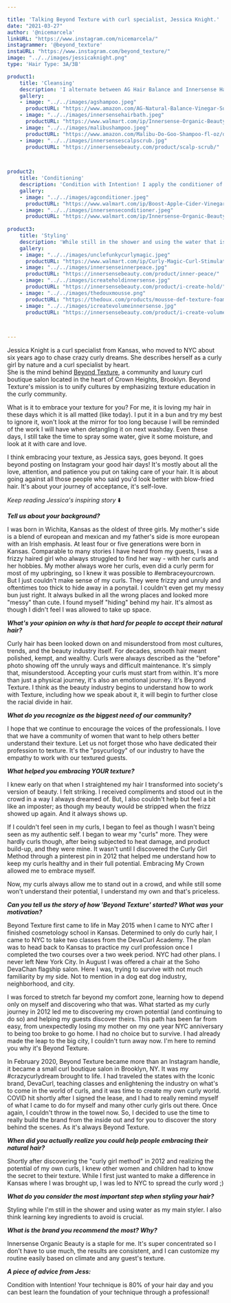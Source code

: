 ```yaml
---

title: 'Talking Beyond Texture with curl specialist, Jessica Knight.'
date: "2021-03-27"
author: '@nicemarcela' 
linkURL: "https://www.instagram.com/nicemarcela/"
instagrammer: '@beyond_texture'
instaURL: "https://www.instagram.com/beyond_texture/"
image: "../../images/jessicaknight.png"
type: 'Hair Type: 3A/3B'

product1: 
    title: 'Cleansing'
    description: 'I alternate between AG Hair Balance and Innersense Hairbath 2-3x a week. Once or twice a month I may use a clarifier and choose Malibu C Wellness UnDo Goo! I always cleanse anytime I wash and if I need an extra cleanse I will do two cleanses back to back. If I am feeling really "treat myself" I will use a scalp scrub like Innersense Enlightenment. I apply my cleanser directly to my scalp and scrub while feeding it water to help move the product down my length.'
    gallery:
    - image: "../../images/agshampoo.jpeg"
      productURL: "https://www.amazon.com/AG-Natural-Balance-Vinegar-Sulfate-Free/dp/B073GQJ1DW"
    - image: "../../images/innersensehairbath.jpeg"
      productURL: "https://www.walmart.com/ip/Innersense-Organic-Beauty-Hydrating-Hairbath-10-oz/900609896"
    - image: "../../images/malibushampoo.jpeg"
      productURL: "https://www.amazon.com/Malibu-Do-Goo-Shampoo-fl-oz/dp/B0741BYML6/ref=sr_1_5?dchild=1&keywords=Malibu+C+Wellness+UnDo+Goo%21&qid=1616861752&sr=8-5"
    - image: "../../images/innersensescalpscrub.jpg"
      productURL: "https://innersensebeauty.com/product/scalp-scrub/"

 

product2: 
    title: 'Conditioning'
    description: 'Condition with Intention! I apply the conditioner of choice. (AG Hair Boost or Innersense Hydrating Cream Conditioner) and feed water into my curls to extend the conditioner as I detangle with my fingers. If I ever run into tangles, I isolate the subsection and smooth or "milk" my conditioner and water through the curls from the bottom up to release the tangles. I know I am done detangling when my curls are tangle free, ribbon-y smooth, silky and saturated. I rinse away all my conditioner.'
    gallery:
    - image: "../../images/agconditioner.jpeg"
      productURL: "https://www.walmart.com/ip/Boost-Apple-Cider-Vinegar-Conditioner/618762446"
    - image: "../../images/innersenseconditioner.jpeg"
      productURL: "https://www.walmart.com/ip/Innersense-Organic-Beauty-Hydrating-Cream-Conditioner-2-oz/785396753"
 
product3: 
    title: 'Styling'
    description: 'While still in the shower and using the water that is still in my hair, I layer on my products of choice. In the winter, I am loving Uncle Funkys Daughter Curly Magic, Innersense Inner Peace, Innersense I Create Hold, and The Doux Mousse Def. In the summer I will add in I create Volume instead of the Inner Peace.'
    gallery:
    - image: "../../images/unclefunkycurlymagic.jpeg"
      productURL: "https://www.walmart.com/ip/Curly-Magic-Curl-Stimulator-12Oz-By-Uncle-Funky-S-Daughter/248487793"
    - image: "../../images/innersenseinnerpeace.jpg"
      productURL: "https://innersensebeauty.com/product/inner-peace/"
    - image: "../../images/icreateholdinnersense.jpg"
      productURL: "https://innersensebeauty.com/product/i-create-hold/"
    - image: "../../images/thedouxmousse.png"
      productURL: "https://thedoux.com/products/mousse-def-texture-foam"
    - image: "../../images/icreatevolumeinnersense.jpg"
      productURL: "https://innersensebeauty.com/product/i-create-volume/"


    
--- 
```


Jessica Knight is a curl specialist from Kansas, who moved to NYC about six years ago to chase crazy curly dreams. She describes herself as a curly girl by nature and a curl specialist by heart.  
She is the mind behind [Beyond Texture](https://www.beyondtexture.net/), a community and luxury curl boutique salon located in the heart of Crown Heights, Brooklyn. Beyond Texture's mission is to unify cultures by emphasizing texture education in the curly community.     

What is it to embrace your texture for you? For me, it is loving my hair in these days which it is all matted (like today). I put it in a bun and try my best to ignore it, won't look at the mirror for too long because I will be reminded of the work I will have when detangling it on next washday. Even these days, I still take the time to spray some water, give it some moisture, and look at it with care and love.

I think embracing your texture, as Jessica says, goes beyond. It goes beyond posting on Instagram your good hair days! It's mostly about all the love, attention, and patience you put on taking care of your hair. It is about going against all those people who said you'd look better with blow-fried hair. It's about your journey of acceptance, it's self-love.  

*Keep reading Jessica's inspiring story* ⬇️  


***Tell us about your background?***  

I was born in Wichita, Kansas as the oldest of three girls. My mother's side is a blend of european and mexican and my father's side is more european with an Irish emphasis. At least four or five generations were born in Kansas. Comparable to many stories I have heard from my guests, I was a frizzy haired girl who always struggled to find her way - with her curls and her hobbies. My mother always wore her curls, even did a curly perm for most of my upbringing, so I knew it was possible to #embraceyourcrown. But I just couldn't make sense of my curls. They were frizzy and unruly and oftentimes too thick to hide away in a ponytail. I couldn't even get my messy bun just right. It always bulked in all the wrong places and looked more "messy" than cute. I found myself "hiding" behind my hair. It's almost as though I didn't feel I was allowed to take up space.   

***What's your opinion on why is that hard for people to accept their natural hair?***    

Curly hair has been looked down on and misunderstood from most cultures, trends, and the beauty industry itself. For decades, smooth hair meant polished, kempt, and wealthy. Curls were always described as the "before" photo showing off the unruly ways and difficult maintenance. It's simply that, misunderstood. Accepting your curls must start from within. It's more than just a physical journey, it's also an emotional journey. It's Beyond Texture. I think as the beauty industry begins to understand how to work with Texture, including how we speak about it, it will begin to further close the racial divide in hair.    

***What do you recognize as the biggest need of our community?***   

I hope that we continue to encourage the voices of the professionals. I love that we have a community of women that want to help others better understand their texture. Let us not forget those who have dedicated their profession to texture. It's the "psycurlogy" of our industry to have the empathy to work with our textured guests.   

***What helped you embracing YOUR texture?***   

I knew early on that when I straightened my hair I transformed into society's version of beauty. I felt striking. I received compliments and stood out in the crowd in a way I always dreamed of. But, I also couldn't help but feel a bit like an imposter; as though my beauty would be stripped when the frizz showed up again. And it always shows up.  

If I couldn't feel seen in my curls, I began to feel as though I wasn't being seen as my authentic self. I began to wear my "curls" more. They were hardly curls though, after being subjected to heat damage, and product build-up, and they were mine. It wasn't until I discovered the Curly Girl Method through a pinterest pin in 2012 that helped me understand how to keep my curls healthy and in their full potential. Embracing My Crown allowed me to embrace myself.  

Now, my curls always allow me to stand out in a crowd, and while still some won't understand their potential, I understand my own and that's priceless.  

***Can you tell us the story of how 'Beyond Texture' started? What was your motivation?***  

Beyond Texture first came to life in May 2015 when I came to NYC after I finished cosmetology school in Kansas. Determined to only do curly hair, I came to NYC to take two classes from the DevaCurl Academy. The plan was to head back to Kansas to practice my curl profession once I completed the two courses over a two week period. NYC had other plans. I never left New York City. In August I was offered a chair at the Soho DevaChan flagship salon. Here I was, trying to survive with not much familiarity by my side. Not to mention in a dog eat dog industry, neighborhood, and city.  

I was forced to stretch far beyond my comfort zone, learning how to depend only on myself and discovering who that was. What started as my curly journey in 2012 led me to discovering my crown potential (and continuing to do so) and helping my guests discover theirs. This path has been far from easy, from unexpectedly losing my mother on my one year NYC anniversary to being too broke to go home. I had no choice but to survive. I had already made the leap to the big city, I couldn't turn away now. I'm here to remind you why it's Beyond Texture.  

In February 2020, Beyond Texture became more than an Instagram handle, it became a small curl boutique salon in Brooklyn, NY. It was my #crazycurlydream brought to life. I had traveled the states with the Iconic brand, DevaCurl, teaching classes and enlightening the industry on what's to come in the world of curls, and it was time to create my own curly world. COVID hit shortly after I signed the lease, and I had to really remind myself of what I came to do for myself and many other curly girls out there. Once again, I couldn't throw in the towel now. So, I decided to use the time to really build the brand from the inside out and for you to discover the story behind the scenes. As it's always Beyond Texture.  

***When did you actually realize you could help people embracing their natural hair?***  

Shortly after discovering the "curly girl method" in 2012 and realizing the potential of my own curls, I knew other women and children had to know the secret to their texture. While I first just wanted to make a difference in Kansas where I was brought up, I was led to NYC to spread the curly word ;)  

***What do you consider the most important step when styling your hair?***   

Styling while I'm still in the shower and using water as my main styler. I also think learning key ingredients to avoid is crucial.   


***What is the brand you recommend the most? Why?***  

Innersense Organic Beauty is a staple for me. It's super concentrated so I don't have to use much, the results are consistent, and I can customize my routine easily based on climate and any guest's texture.  

***A piece of advice from Jess:***  

Condition with Intention! Your technique is 80% of your hair day and you can best learn the foundation of your technique through a professional!    

